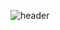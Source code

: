 ![header](https://capsule-render.vercel.app/api?type=wave&color=98B485&height=300&section=footer&text=LeeMinHyeong&fontSize=90&fontColor=19270F&fontAlignY=130)
